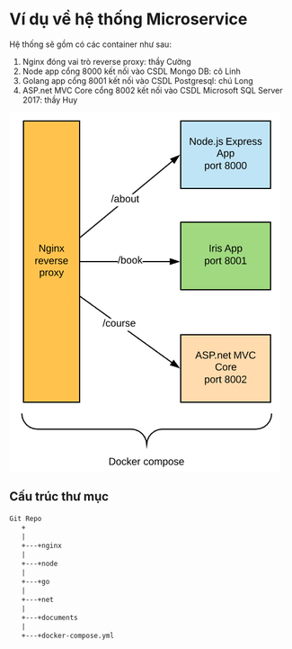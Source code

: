 # Ví dụ về hệ thống Microservice

Hệ thống sẽ gồm có các container như sau:
1. Nginx đóng vai trò reverse proxy: thầy Cường
2. Node app cổng 8000 kết nối vào CSDL Mongo DB: cô Linh
3. Golang app cổng 8001 kết nối vào CSDL Postgresql: chú Long
4. ASP.net MVC Core cổng 8002 kết nối vào CSDL Microsoft SQL Server 2017: thầy Huy

![](diagram.png)

## Cấu trúc thư mục
```
Git Repo
   +
   |
   +---+nginx
   |
   +---+node
   |
   +---+go
   |
   +---+net
   |
   +---+documents
   |
   +---+docker-compose.yml
```